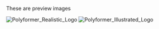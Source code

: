 These are preview images

![Polyformer_Realistic_Logo](https://user-images.githubusercontent.com/55605342/174191379-edb50c33-90f2-42cd-a7f8-d1f020c157c2.png)
![Polyformer_Illustrated_Logo](https://user-images.githubusercontent.com/55605342/174190897-048eb83d-ed3f-4efa-898a-dc913068368f.png)
